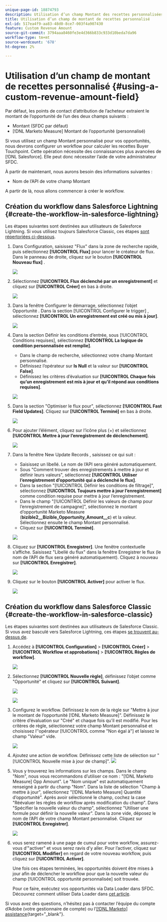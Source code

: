 ```yaml
---
unique-page-id: 18874793
description: Utilisation d’un champ Montant des recettes personnalisées - [!DNL Marketo Measure]
title: Utilisation d’un champ de montant de recettes personnalisé
exl-id: 517ea4f9-aa83-48d0-8ce7-003f4a907430
feature: Custom Revenue Amount
source-git-commit: 3794aaa8460fe3e4d366b833c933d10beda7da96
workflow-type: tm+mt
source-wordcount: '678'
ht-degree: 2%

---
```


# Utilisation d’un champ de montant de recettes personnalisé {#using-a-custom-revenue-amount-field}

Par défaut, les points de contact d’attribution de l’acheteur extraient le montant de l’opportunité de l’un des deux champs suivants :

* Montant (SFDC par défaut)
* [!DNL Marketo Measure] Montant de l’opportunité (personnalisé)

Si vous utilisez un champ Montant personnalisé pour vos opportunités, nous devrons configurer un workflow pour calculer les recettes Buyer Touchpoint. Cette opération nécessite des connaissances plus avancées de [!DNL Salesforce]. Elle peut donc nécessiter l’aide de votre administrateur SFDC.

À partir de maintenant, nous aurons besoin des informations suivantes :

* Nom de l’API de votre champ Montant

A partir de là, nous allons commencer à créer le workflow.

## Création du workflow dans Salesforce Lightning {#create-the-workflow-in-salesforce-lightning}

Les étapes suivantes sont destinées aux utilisateurs de Salesforce Lightning. Si vous utilisez toujours Salesforce Classic, ces étapes [ sont répertoriées ci-dessous](#create-the-workflow-in-salesforce-classic).

1. Dans Configuration, saisissez &quot;Flux&quot; dans la zone de recherche rapide, puis sélectionnez **[!UICONTROL Flux]** pour lancer le créateur de flux. Dans le panneau de droite, cliquez sur le bouton **[!UICONTROL Nouveau flux]** .

   ![](assets/using-a-custom-revenue-amount-field-1.png)

1. Sélectionnez **[!UICONTROL Flux déclenché par un enregistrement]** et cliquez sur **[!UICONTROL Créer]** en bas à droite.

   ![](assets/using-a-custom-revenue-amount-field-2.png)

1. Dans la fenêtre Configurer le démarrage, sélectionnez l’objet Opportunité . Dans la section [!UICONTROL Configurer le trigger] , sélectionnez **[!UICONTROL Un enregistrement est créé ou mis à jour]**.

   ![](assets/using-a-custom-revenue-amount-field-3.png)

1. Dans la section Définir les conditions d’entrée, sous [!UICONTROL Conditions requises], sélectionnez **[!UICONTROL La logique de condition personnalisée est remplie]**.
   * Dans le champ de recherche, sélectionnez votre champ Montant personnalisé.
   * Définissez l’opérateur sur **Is Null** et la valeur sur **[!UICONTROL False]**.
   * Définissez les critères d’évaluation sur **[!UICONTROL Chaque fois qu’un enregistrement est mis à jour et qu’il répond aux conditions requises]**.

   ![](assets/using-a-custom-revenue-amount-field-4.png)

1. Dans la section &quot;Optimiser le flux pour&quot;, sélectionnez **[!UICONTROL Fast Field Updates]**. Cliquez sur **[!UICONTROL Terminé]** en bas à droite.

   ![](assets/using-a-custom-revenue-amount-field-5.png)

1. Pour ajouter l’élément, cliquez sur l’icône plus (+) et sélectionnez **[!UICONTROL Mettre à jour l’enregistrement de déclenchement]**.

   ![](assets/using-a-custom-revenue-amount-field-6.png)

1. Dans la fenêtre New Update Records , saisissez ce qui suit :

   * Saisissez un libellé. Le nom de l’API sera généré automatiquement.
   * Sous &quot;Comment trouver des enregistrements à mettre à jour et définir leurs valeurs&quot;, sélectionnez **[!UICONTROL Utiliser l’enregistrement d’opportunité qui a déclenché le flux]**.
   * Dans la section &quot;[!UICONTROL Définir les conditions de filtrage]&quot;, sélectionnez **[!UICONTROL Toujours mettre à jour l’enregistrement]** comme condition requise pour mettre à jour l’enregistrement.
   * Dans le champ &quot;[!UICONTROL Définir les valeurs de champ pour l’enregistrement de campagne]&quot;, sélectionnez le montant d’opportunité Marketo Measure (**bizible2__Bizible_Opportunity_Amount__c**) et la valeur. Sélectionnez ensuite le champ Montant personnalisé.
   * Cliquez sur **[!UICONTROL Terminé]**.

   ![](assets/using-a-custom-revenue-amount-field-7.png)

1. Cliquez sur **[!UICONTROL Enregistrer]**. Une fenêtre contextuelle s’affiche. Saisissez &quot;Libellé du flux&quot; dans la fenêtre Enregistrer le flux (le nom de l’API de flux sera généré automatiquement). Cliquez à nouveau sur **[!UICONTROL Enregistrer]**.

   ![](assets/using-a-custom-revenue-amount-field-8.png)

1. Cliquez sur le bouton **[!UICONTROL Activer]** pour activer le flux.

   ![](assets/using-a-custom-revenue-amount-field-9.png)

## Création du workflow dans Salesforce Classic {#create-the-workflow-in-salesforce-classic}

Les étapes suivantes sont destinées aux utilisateurs de Salesforce Classic. Si vous avez basculé vers Salesforce Lightning, ces étapes [se trouvent au-dessus de](#create-the-workflow-in-salesforce-lightning).

1. Accédez à **[!UICONTROL Configuration]** > **[!UICONTROL Créer]** > **[!UICONTROL Workflow et approbations]** > **[!UICONTROL Règles de workflow]**.

   ![](assets/using-a-custom-revenue-amount-field-10.png)

1. Sélectionnez **[!UICONTROL Nouvelle règle]**, définissez l’objet comme &quot;Opportunité&quot; et cliquez sur **[!UICONTROL Suivant]**.

   ![](assets/using-a-custom-revenue-amount-field-11.png)

   ![](assets/using-a-custom-revenue-amount-field-12.png)

1. Configurez le workflow. Définissez le nom de la règle sur &quot;Mettre à jour le montant de l’opportunité [!DNL Marketo Measure]&quot;. Définissez le critère d’évaluation sur &quot;Créé&quot; et chaque fois qu’il est modifié. Pour les critères de règle, sélectionnez votre champ Montant personnalisé et choisissez l’&#39;opérateur [!UICONTROL  comme &quot;Non égal à&quot;] et laissez le champ &quot;Valeur&quot; vide.

   ![](assets/using-a-custom-revenue-amount-field-13.png)

1. Ajoutez une action de workflow. Définissez cette liste de sélection sur &quot;[!UICONTROL Nouvelle mise à jour de champ]&quot;.
   ![](assets/using-a-custom-revenue-amount-field-14.png)

1. Vous y trouverez les informations sur les champs. Dans le champ &quot;Nom&quot;, nous vous recommandons d’utiliser ce nom : &quot;[!DNL Marketo Measure] Opp Amount&quot;. Le &quot;Nom unique&quot; est automatiquement renseigné à partir du champ &quot;Nom&quot;. Dans la liste de sélection &quot;Champ à mettre à jour&quot;, sélectionnez &quot;[!DNL Marketo Measure] Quantité d’opportunité&quot;. Après avoir sélectionné le champ, cochez la case &quot;Réévaluer les règles de workflow après modification du champ&quot;. Dans &quot;Spécifier la nouvelle valeur du champ&quot;, sélectionnez &quot;Utiliser une formule pour définir la nouvelle valeur&quot;. Dans la zone vide, déposez le nom de l’API de votre champ Montant personnalisé. Cliquez sur **[!UICONTROL Enregistrer]**.

   ![](assets/using-a-custom-revenue-amount-field-15.png)

1. vous serez ramené à une page de cumul pour votre workflow, assurez-vous d’&quot;activer&quot; et vous serez ravis d’y aller. Pour l’activer, cliquez sur **[!UICONTROL Modifier]** en regard de votre nouveau workflow, puis cliquez sur **[!UICONTROL Activer]**.

   Une fois ces étapes terminées, les opportunités doivent être mises à jour afin de déclencher le workflow pour que la nouvelle valeur du champ [!UICONTROL opportunité personnalisée] soit trouvée.

   Pour ce faire, exécutez vos opportunités via Data Loader dans SFDC. Découvrez comment utiliser Data Loader dans [cet article](/help/advanced-marketo-measure-features/custom-revenue-amount/using-data-loader-to-update-marketo-measure-custom-amount-field.md).

Si vous avez des questions, n’hésitez pas à contacter l’équipe du compte d’Adobe (votre gestionnaire de compte) ou l’[[!DNL Marketo] assistance](https://nation.marketo.com/t5/support/ct-p/Support){target="_blank"}.
